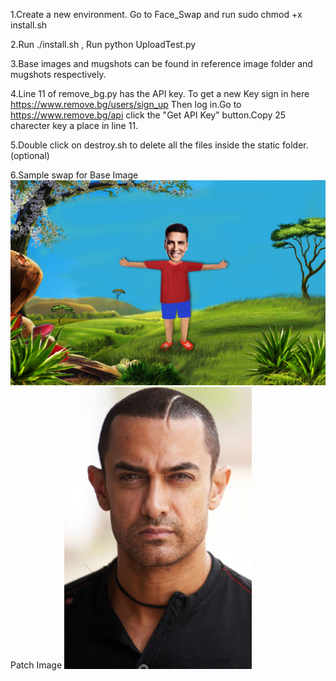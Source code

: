 1.Create a new environment.
Go to Face_Swap and run sudo chmod +x install.sh


2.Run ./install.sh , Run python UploadTest.py

3.Base images and mugshots can be found in reference image folder and mugshots respectively.

4.Line 11 of remove_bg.py has the API key.
To get a new Key sign in here https://www.remove.bg/users/sign_up 
Then log in.Go to https://www.remove.bg/api click the "Get API Key" button.Copy 25 charecter key a place in line 11.

5.Double click on destroy.sh to delete all the files inside the static folder.(optional)

6.Sample swap for Base Image
<img src="https://github.com/Aakroat/Face_Swap/blob/master/images/base/akshay_base.jpg"> Patch Image
<img src="https://github.com/Aakroat/Face_Swap/blob/master/images/patch/aa.jpg" width=300>  
  


